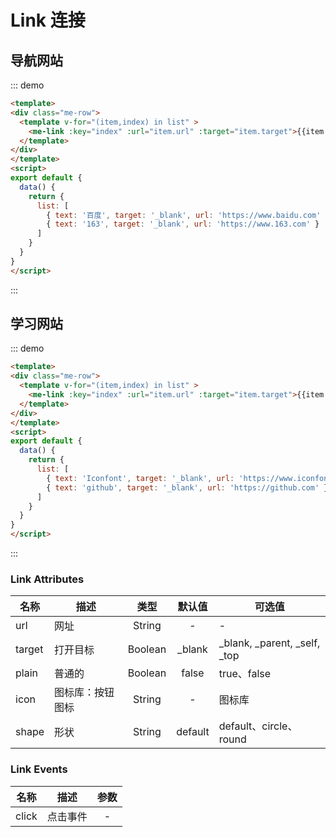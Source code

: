 # Link 连接

## 导航网站
::: demo 
```html
<template>
<div class="me-row">
  <template v-for="(item,index) in list" >
    <me-link :key="index" :url="item.url" :target="item.target">{{item.text}}</me-link>
  </template>
</div>
</template>
<script>
export default {
  data() {
    return { 
      list: [
        { text: '百度', target: '_blank', url: 'https://www.baidu.com' },
        { text: '163', target: '_blank', url: 'https://www.163.com' }
      ]
    }
  }
}
</script>
```
:::


## 学习网站
::: demo 
```html
<template>
<div class="me-row">
  <template v-for="(item,index) in list" >
    <me-link :key="index" :url="item.url" :target="item.target">{{item.text}}</me-link>
  </template>
</div>
</template>
<script>
export default {
  data() {
    return { 
      list: [
        { text: 'Iconfont', target: '_blank', url: 'https://www.iconfont.cn' },
        { text: 'github', target: '_blank', url: 'https://github.com' }
      ]
    }
  }
}
</script>
```
:::

### Link Attributes
| 名称   | 描述             |  类型   | 默认值  | 可选值                       |
| ------ | ---------------- | :-----: | :-----: | ---------------------------- |
| url    | 网址             | String  |    -    | -                            |
| target | 打开目标         | Boolean | _blank  | _blank, _parent, _self, _top |
| plain  | 普通的           | Boolean |  false  | true、false                  |
| icon   | 图标库：按钮图标 | String  |    -    | 图标库                       |
| shape  | 形状             | String  | default | default、circle、round       |

### Link Events
| 名称  | 描述     | 参数  |
| ----- | -------- | :---: |
| click | 点击事件 |   -   |

